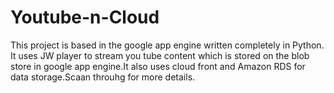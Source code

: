 Youtube-n-Cloud
===============

This project is based in the google app engine written completely in Python. It uses JW player to stream you tube content which is stored on the blob store in google app engine.It also uses cloud front and Amazon RDS for data storage.Scaan throuhg for more details. 

